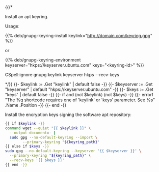 {{/*

Install an apt keyring.

Usage:

<!-- markdownlint-disable no-bare-urls -->

{{% deb/gnupg-keyring-install keylink="http://domain.com/keyring.gpg" %}}

or

{{% deb/gnupg-keyring-environment keyserver="hkps://keyserver.ubuntu.com"
  keys="\<keyring-id>" %}}

CSpell:ignore gnupg keylink keyserver hkps --recv-keys

*/}}
{{- $keylink := .Get "keylink" | default false -}}
{{- $keyserver := .Get "keyserver" | default "hkps://keyserver.ubuntu.com" -}}
{{- $keys := .Get "keys" | default false -}}
{{- if and (not $keylink) (not $keys) -}}
  {{-
    errorf
    "The %q shortcode requires one of 'keylink' or 'keys' parameter. See %s"
    .Name .Position
  -}}
{{- end -}}

Install the encryption keys signing the software apt repository:

```bash
{{ if $keylink -}}
command wget --quiet "{{ $keylink }}" \
  --output-document=- |
  sudo gpg --no-default-keyring --import \
        --primary-keyring "${keyring_path}"
{{ else if $keys -}}
sudo gpg --no-default-keyring --keyserver '{{ $keyserver }}' \
  --primary-keyring "${keyring_path}" \
  --recv-keys '{{ $keys }}'
{{ end -}}
```
